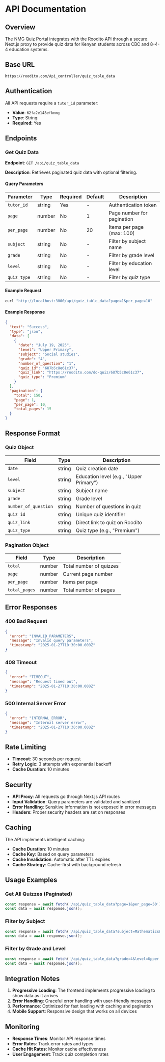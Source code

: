 # API Documentation

## Overview

The NMG Quiz Portal integrates with the Roodito API through a secure Next.js proxy to provide quiz data for Kenyan students across CBC and 8-4-4 education systems.

## Base URL

```
https://roodito.com/Api_controller/quiz_table_data
```

## Authentication

All API requests require a `tutor_id` parameter:
- **Value**: `62fa2e148efknmg`
- **Type**: String
- **Required**: Yes

## Endpoints

### Get Quiz Data

**Endpoint**: `GET /api/quiz_table_data`

**Description**: Retrieves paginated quiz data with optional filtering.

#### Query Parameters

| Parameter | Type | Required | Default | Description |
|-----------|------|----------|---------|-------------|
| `tutor_id` | string | Yes | - | Authentication token |
| `page` | number | No | 1 | Page number for pagination |
| `per_page` | number | No | 20 | Items per page (max: 100) |
| `subject` | string | No | - | Filter by subject name |
| `grade` | string | No | - | Filter by grade level |
| `level` | string | No | - | Filter by education level |
| `quiz_type` | string | No | - | Filter by quiz type |

#### Example Request

```bash
curl "http://localhost:3000/api/quiz_table_data?page=1&per_page=10"
```

#### Example Response

```json
{
  "text": "Success",
  "type": "json",
  "data": [
    {
      "date": "July 19, 2025",
      "level": "Upper Primary",
      "subject": "Social studies",
      "grade": "4",
      "number_of_question": "1",
      "quiz_id": "687b5c8e61c37",
      "quiz_link": "https://roodito.com/do-quiz/687b5c8e61c37",
      "quiz_type": "Premium"
    }
  ],
  "pagination": {
    "total": 150,
    "page": 1,
    "per_page": 10,
    "total_pages": 15
  }
}
```

## Response Format

### Quiz Object

| Field | Type | Description |
|-------|------|-------------|
| `date` | string | Quiz creation date |
| `level` | string | Education level (e.g., "Upper Primary") |
| `subject` | string | Subject name |
| `grade` | string | Grade level |
| `number_of_question` | string | Number of questions in quiz |
| `quiz_id` | string | Unique quiz identifier |
| `quiz_link` | string | Direct link to quiz on Roodito |
| `quiz_type` | string | Quiz type (e.g., "Premium") |

### Pagination Object

| Field | Type | Description |
|-------|------|-------------|
| `total` | number | Total number of quizzes |
| `page` | number | Current page number |
| `per_page` | number | Items per page |
| `total_pages` | number | Total number of pages |

## Error Responses

### 400 Bad Request
```json
{
  "error": "INVALID_PARAMETERS",
  "message": "Invalid query parameters",
  "timestamp": "2025-01-27T10:30:00.000Z"
}
```

### 408 Timeout
```json
{
  "error": "TIMEOUT",
  "message": "Request timed out",
  "timestamp": "2025-01-27T10:30:00.000Z"
}
```

### 500 Internal Server Error
```json
{
  "error": "INTERNAL_ERROR",
  "message": "Internal server error",
  "timestamp": "2025-01-27T10:30:00.000Z"
}
```

## Rate Limiting

- **Timeout**: 30 seconds per request
- **Retry Logic**: 3 attempts with exponential backoff
- **Cache Duration**: 10 minutes

## Security

- **API Proxy**: All requests go through Next.js API routes
- **Input Validation**: Query parameters are validated and sanitized
- **Error Handling**: Sensitive information is not exposed in error messages
- **Headers**: Proper security headers are set on responses

## Caching

The API implements intelligent caching:

- **Cache Duration**: 10 minutes
- **Cache Key**: Based on query parameters
- **Cache Invalidation**: Automatic after TTL expires
- **Cache Strategy**: Cache-first with background refresh

## Usage Examples

### Get All Quizzes (Paginated)
```javascript
const response = await fetch('/api/quiz_table_data?page=1&per_page=50');
const data = await response.json();
```

### Filter by Subject
```javascript
const response = await fetch('/api/quiz_table_data?subject=Mathematics&page=1');
const data = await response.json();
```

### Filter by Grade and Level
```javascript
const response = await fetch('/api/quiz_table_data?grade=4&level=Upper Primary');
const data = await response.json();
```

## Integration Notes

1. **Progressive Loading**: The frontend implements progressive loading to show data as it arrives
2. **Error Handling**: Graceful error handling with user-friendly messages
3. **Performance**: Optimized for fast loading with caching and pagination
4. **Mobile Support**: Responsive design that works on all devices

## Monitoring

- **Response Times**: Monitor API response times
- **Error Rates**: Track error rates and types
- **Cache Hit Rates**: Monitor cache effectiveness
- **User Engagement**: Track quiz completion rates 